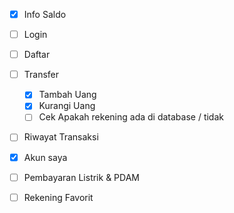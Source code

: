 - [x] Info Saldo
- [ ] Login
- [ ] Daftar
- [ ] Transfer
  - [x] Tambah Uang
  - [x] Kurangi Uang
  - [ ] Cek Apakah rekening ada di database / tidak
- [ ] Riwayat Transaksi
- [x] Akun saya
- [ ] Pembayaran Listrik & PDAM
- [ ] Rekening Favorit

